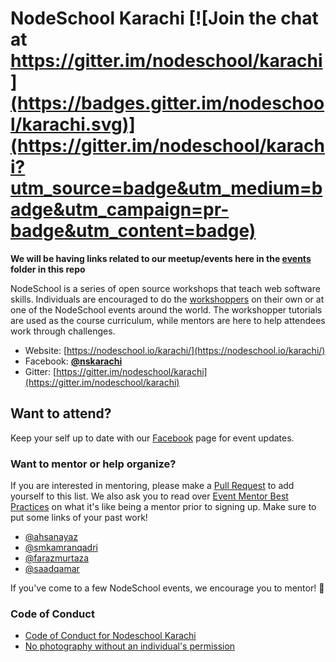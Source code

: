 # NodeSchool Karachi [![Join the chat at https://gitter.im/nodeschool/karachi](https://badges.gitter.im/nodeschool/karachi.svg)](https://gitter.im/nodeschool/karachi?utm_source=badge&utm_medium=badge&utm_campaign=pr-badge&utm_content=badge)

**We will be having links related to our meetup/events here in the [events](https://github.com/nodeschool/karachi/events) folder in this repo**

NodeSchool is a series of open source workshops that teach web
software skills. Individuals are encouraged to do the
[workshoppers](http://nodeschool.io/) on their own or at one of the
NodeSchool events around the world. The workshopper tutorials are used
as the course curriculum, while mentors are here to help attendees
work through challenges.

* Website: [https://nodeschool.io/karachi/](https://nodeschool.io/karachi/)
* Facebook: **[@nskarachi](https://web.facebook.com/nskarachi/)**
* Gitter: [https://gitter.im/nodeschool/karachi](https://gitter.im/nodeschool/karachi)

## Want to attend?

Keep your self up to date with our [Facebook](https://web.facebook.com/nskarachi/) page for event updates.

### Want to mentor or help organize?

If you are interested in mentoring, please make a
[Pull Request](https://github.com/nodeschool/karachi/pulls) to add
yourself to this list. We also ask you to read over [Event Mentor Best Practices](https://github.com/nodeschool/organizers/wiki/Event-Mentor-Best-Practices)
on what it's like being a mentor prior to signing up. Make sure to put some links of your past work!

- [@ahsanayaz](https://github.com/ahsanayaz)
- [@smkamranqadri](https://github.com/smkamranqadri)
- [@farazmurtaza](https://github.com/farazmurtaza)
- [@saadqamar](https://github.com/SaadQamar01)

If you've come to a few NodeSchool events, we encourage you to mentor! :tada:

### Code of Conduct

- [Code of Conduct for Nodeschool Karachi](code-of-conduct.md)
- [No photography without an individual's permission](https://adainitiative.org/2013/07/another-way-to-attract-women-to-conferences-photography-policies/)
